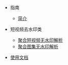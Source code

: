 <!-- 侧边栏 目录 -->

- 指南
    - [简介](zh-cn/README.md)

- 短视频去水印类
    - [聚合短视频无水印解析](zh-cn/video_vm/jhdsp/README.md)
    - [聚合图集无水印解析](zh-cn/video_vm/jhtj/README.md)

- [使用文档](zh-cn/video_vm/docs/docs.md)